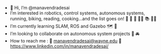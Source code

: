 - 👋 Hi, I’m @manavendradesai
- I’m interested in robotics, control systems, autonomous systems, running, biking, reading, cooking...and the list goes on! 🦾 🚚 🏃 🚴‍♂️ 📚 🧑‍🍳 
- I’m currently learning SLAM, ROS and Gazebo 🗺️ 📑
- I’m looking to collaborate on autonomous system projects 🤖 🚘
- How to reach me : 📧 manavendradesai@wayne.edu 🔗 https://www.linkedin.com/in/manavendradesai/

<!---
manavendradesai/manavendradesai is a ✨ special ✨ repository because its `README.md` (this file) appears on your GitHub profile.
You can click the Preview link to take a look at your changes.
--->
